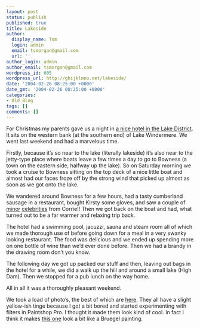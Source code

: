 ```yaml
---
layout: post
status: publish
published: true
title: Lakeside
author:
  display_name: Tom
  login: admin
  email: tsmorgan@gmail.com
  url: ''
author_login: admin
author_email: tsmorgan@gmail.com
wordpress_id: 605
wordpress_url: http://ghijklmno.net/lakeside/
date: '2004-02-26 08:25:00 +0000'
date_gmt: '2004-02-26 08:25:00 +0000'
categories:
- Old Blog
tags: []
comments: []
---
```

<!-- more -->

<p>For Christmas my parents gave us a night in <a href="http://www.lakesidehotel.co.uk/">a nice hotel in the Lake District</a>. It sits on the western bank (at the southern end) of Lake Windermere. We went last weekend and had a marvelous time.</p>

<p>Firstly, because it&#8217;s so near to the lake (literally lakeside) it&#8217;s also near to the jetty-type place where boats leave a few times a day to go to Bowness (a town on the eastern side, halfway up the lake). So on Saturday morning we took a cruise to Bowness sitting on the top deck of a nice little boat and almost had our faces froze off by the strong wind that picked up almost as soon as we got onto the lake.</p>

<p>We wandered around Bowness for a few hours, had a tasty cumberland sausage in a restaurant, bought Kirsty some gloves,  and saw a couple of <a href="http://www.corrie.net/profiles/characters/platt_sarah2000.jpg">minor</a> <a href="http://www.corrie.net/profiles/actors/langley_bruno2.jpg">celebrities</a> from Corrie!! Then we got back on the boat and had, what turned out to be a far warmer and relaxing trip back.</p>

<p>The hotel had a swimming pool, jacuzzi, sauna and steam room all of which we made thorough use of before going down for a meal in a very swanky looking restaurant. The food was delicious and we ended up spending more on one bottle of wine than we&#8217;d ever done before. Then we had a brandy in the drawing room don&#8217;t you know.</p>

<p>The following day we got up packed our stuff and then, leaving out bags in the hotel for a while, we did a walk up the hill and around a small lake (High Dam). Then we stopped for a pub lunch on the way home.</p>

<p>All in all it was a thoroughly pleasant weekend.</p>

<p class="firstpar">We took a load of photo&#8217;s, the best of which are <a href="/photos/set/lakeside/">here</a>. They all have a slight yellow-ish tinge because I got a bit bored and started experimenting with filters in Paintshop Pro. I thought it made them look kind of cool. In fact I think it makes <a href="/photos/display/lakeside/0/">this one</a> look a bit like a Bruegel painting.</p>

